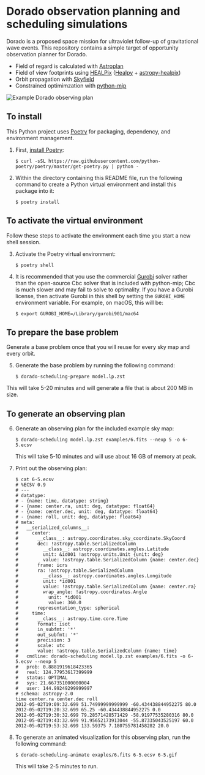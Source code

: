 # Dorado observation planning and scheduling simulations

Dorado is a proposed space mission for ultraviolet follow-up of gravitational
wave events. This repository contains a simple target of opportunity
observation planner for Dorado.

* Field of regard is calculated with [Astroplan]
* Field of view footprints using [HEALPix] ([Healpy] + [astropy-healpix])
* Orbit propagation with [Skyfield]
* Constrained optimimzation with [python-mip]

![Example Dorado observing plan](examples/6-5.gif)

## To install

This Python project uses [Poetry] for packaging, dependency, and environment
management.

1.  First, [install Poetry]:

        $ curl -sSL https://raw.githubusercontent.com/python-poetry/poetry/master/get-poetry.py | python -

2.  Within the directory containing this README file, run the following command
    to create a Python virtual environment and install this package into it:

        $ poetry install

## To activate the virtual environment

Follow these steps to activate the environment each time you start a new shell
session.

3.  Activate the Poetry virtual environment:

        $ poetry shell

4.  It is recommended that you use the commercial [Gurobi] solver rather than
    the open-source Cbc solver that is included with python-mip; Cbc is much
    slower and may fail to solve to optimality. If you have a Gurobi license,
    then activate Gurobi in this shell by setting the `GUROBI_HOME` environment
    variable. For example, on macOS, this will be:

        $ export GUROBI_HOME=/Library/gurobi901/mac64

## To prepare the base problem

Generate a base problem once that you will reuse for every sky map and every
orbit.

5.  Generate the base problem by running the following command:

        $ dorado-scheduling-prepare model.lp.zst

This will take 5-20 minutes and will generate a file that is about 200 MB in
size.

## To generate an observing plan

6.  Generate an observing plan for the included example sky map:

        $ dorado-scheduling model.lp.zst examples/6.fits --nexp 5 -o 6-5.ecsv

    This will take 5-10 minutes and will use about 16 GB of memory at peak.

7.  Print out the observing plan:

        $ cat 6-5.ecsv 
        # %ECSV 0.9
        # ---
        # datatype:
        # - {name: time, datatype: string}
        # - {name: center.ra, unit: deg, datatype: float64}
        # - {name: center.dec, unit: deg, datatype: float64}
        # - {name: roll, unit: deg, datatype: float64}
        # meta:
        #   __serialized_columns__:
        #     center:
        #       __class__: astropy.coordinates.sky_coordinate.SkyCoord
        #       dec: !astropy.table.SerializedColumn
        #         __class__: astropy.coordinates.angles.Latitude
        #         unit: &id001 !astropy.units.Unit {unit: deg}
        #         value: !astropy.table.SerializedColumn {name: center.dec}
        #       frame: icrs
        #       ra: !astropy.table.SerializedColumn
        #         __class__: astropy.coordinates.angles.Longitude
        #         unit: *id001
        #         value: !astropy.table.SerializedColumn {name: center.ra}
        #         wrap_angle: !astropy.coordinates.Angle
        #           unit: *id001
        #           value: 360.0
        #       representation_type: spherical
        #     time:
        #       __class__: astropy.time.core.Time
        #       format: isot
        #       in_subfmt: '*'
        #       out_subfmt: '*'
        #       precision: 3
        #       scale: utc
        #       value: !astropy.table.SerializedColumn {name: time}
        #   cmdline: dorado-scheduling model.lp.zst examples/6.fits -o 6-5.ecsv --nexp 5
        #   prob: 0.8881919618423365
        #   real: 124.77953617399999
        #   status: OPTIMAL
        #   sys: 21.667351000000004
        #   user: 144.99249299999997
        # schema: astropy-2.0
        time center.ra center.dec roll
        2012-05-02T19:09:32.699 51.74999999999999 -60.434438844952275 80.0
        2012-05-02T19:20:32.699 65.25 -60.434438844952275 0.0
        2012-05-02T19:30:32.699 79.28571428571429 -58.91977535280316 80.0
        2012-05-02T19:43:32.699 91.95652173913044 -55.87335043525197 60.0
        2012-05-02T19:53:32.699 133.59375 7.180755781458282 20.0

7.  To generate an animated visualization for this observing plan, run the
    following command:

        $ dorado-scheduling-animate exaples/6.fits 6-5.ecsv 6-5.gif

    This will take 2-5 minutes to run.

[Astroplan]: https://github.com/astropy/astroplan
[HEALPix]: https://healpix.jpl.nasa.gov
[astropy-healpix]: https://github.com/astropy/astropy-healpix
[Healpy]: https://github.com/healpy/healpy
[Skyfield]: https://rhodesmill.org/skyfield/
[python-mip]: https://python-mip.com
[Poetry]: https://python-poetry.org
[install Poetry]: https://python-poetry.org/docs/#installation
[Gurobi]: https://www.gurobi.com